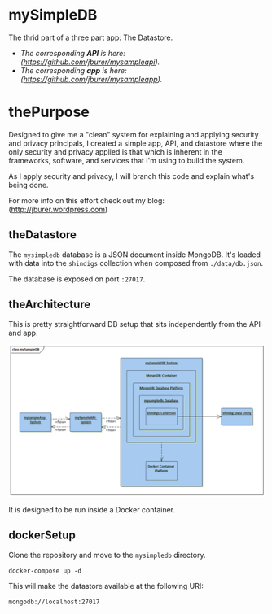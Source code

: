 # mySimpleDB

The thrid part of a three part app: The Datastore.

- _The corresponding **API** is here: (https://github.com/jburer/mysampleapi)._
- _The corresponding **app** is here: (https://github.com/jburer/mysampleapp)._

# thePurpose

Designed to give me a "clean" system for explaining and applying security and
privacy principals, I created a simple app, API, and datastore where the
only security and privacy applied is that which is inherent in the frameworks, software,
and services that I'm using to build the system.

As I apply security and privacy, I will branch this code and explain what's being done.

For more info on this effort check out my blog: (http://jburer.wordpress.com)

## theDatastore

The `mysimpledb` database is a JSON document inside MongoDB. It's loaded with data
into the `shindigs` collection when composed from
`./data/db.json`.

The database is exposed on port `:27017`.

## theArchitecture

This is pretty straightforward DB setup that sits independently from the API and app.

![mySimpleDB](/images/mySimpleDB.gif)

It is designed to be run inside a Docker container.

## dockerSetup

Clone the repository and move to the `mysimpledb` directory.

```
docker-compose up -d
```

This will make the datastore available at the following URI:

```
mongodb://localhost:27017
```
